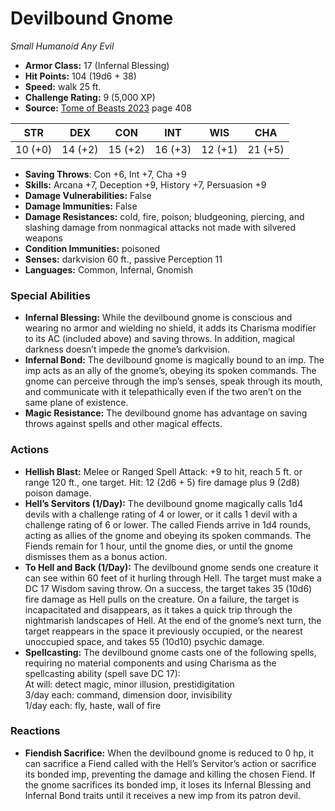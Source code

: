 # Devilbound Gnome

*Small* *Humanoid* *Any Evil*

- **Armor Class:** 17 (Infernal Blessing)
- **Hit Points:** 104 (19d6 + 38)
- **Speed:** walk 25 ft.
- **Challenge Rating:** 9 (5,000 XP)
- **Source:** [Tome of Beasts 2023](https://koboldpress.com/kpstore/product/tome-of-beasts-1-2023-edition/) page 408

| STR | DEX | CON | INT | WIS | CHA |
| --- | --- | --- | --- | --- | --- |
| 10 (+0) | 14 (+2) | 15 (+2) | 16 (+3) | 12 (+1) | 21 (+5) |

- **Saving Throws**: Con +6, Int +7, Cha +9
- **Skills:** Arcana +7, Deception +9, History +7, Persuasion +9
- **Damage Vulnerabilities:** False
- **Damage Immunities:** False
- **Damage Resistances:** cold, fire, poison; bludgeoning, piercing, and slashing damage from nonmagical attacks not made with silvered weapons
- **Condition Immunities:** poisoned
- **Senses:** darkvision 60 ft., passive Perception 11
- **Languages:** Common, Infernal, Gnomish

### Special Abilities

- **Infernal Blessing:** While the devilbound gnome is conscious and wearing no armor and wielding no shield, it adds its Charisma modifier to its AC (included above) and saving throws. In addition, magical darkness doesn’t impede the gnome’s darkvision.
- **Infernal Bond:** The devilbound gnome is magically bound to an imp. The imp acts as an ally of the gnome’s, obeying its spoken commands. The gnome can perceive through the imp’s senses, speak through its mouth, and communicate with it telepathically even if the two aren’t on the same plane of existence.
- **Magic Resistance:** The devilbound gnome has advantage on saving throws against spells and other magical effects.

### Actions

- **Hellish Blast:** Melee or Ranged Spell Attack: +9 to hit, reach 5 ft. or range 120 ft., one target. Hit: 12 (2d6 + 5) fire damage plus 9 (2d8) poison damage.
- **Hell’s Servitors (1/Day):** The devilbound gnome magically calls 1d4 devils with a challenge rating of 4 or lower, or it calls 1 devil with a challenge rating of 6 or lower. The called Fiends arrive in 1d4 rounds, acting as allies of the gnome and obeying its spoken commands. The Fiends remain for 1 hour, until the gnome dies, or until the gnome dismisses them as a bonus action.
- **To Hell and Back (1/Day):** The devilbound gnome sends one creature it can see within 60 feet of it hurling through Hell. The target must make a DC 17 Wisdom saving throw. On a success, the target takes 35 (10d6) fire damage as Hell pulls on the creature. On a failure, the target is incapacitated and disappears, as it takes a quick trip through the nightmarish landscapes of Hell. At the end of the gnome’s next turn, the target reappears in the space it previously occupied, or the nearest unoccupied space, and takes 55 (10d10) psychic damage.
- **Spellcasting:** The devilbound gnome casts one of the following spells, requiring no material components and using Charisma as the spellcasting ability (spell save DC 17):<br>At will: detect magic, minor illusion, prestidigitation<br>3/day each: command, dimension door, invisibility<br>1/day each: fly, haste, wall of fire

### Reactions

- **Fiendish Sacrifice:** When the devilbound gnome is reduced to 0 hp, it can sacrifice a Fiend called with the Hell’s Servitor’s action or sacrifice its bonded imp, preventing the damage and killing the chosen Fiend. If the gnome sacrifices its bonded imp, it loses its Infernal Blessing and Infernal Bond traits until it receives a new imp from its patron devil.
